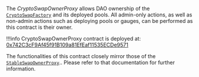 The *CryptoSwapOwnerProxy* allows DAO ownership of the [`CryptoSwapFactory`](https://etherscan.io/address/0xF18056Bbd320E96A48e3Fbf8bC061322531aac99) and its deployed pools. All admin-only actions, as well as non-admin actions such as deploying pools or gauges, can be performed as this contract is their owner.

!!!info
    CryptoSwapOwnerProxy contract is deployed at: [0x742C3cF9Af45f91B109a81EfEaf11535ECDe9571](https://etherscan.io/address/0x742C3cF9Af45f91B109a81EfEaf11535ECDe9571)


The functionalities of this contract closely mirror those of the [`StableSwapOwnerProxy`](../ownership-proxy/StableSwapOwnerProxy.md).. Please refer to that documentation for further information.